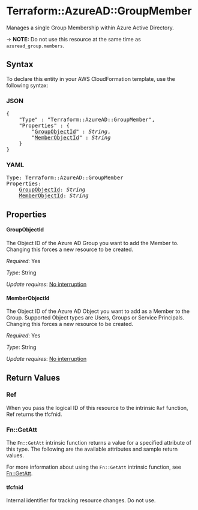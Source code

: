 # Terraform::AzureAD::GroupMember

Manages a single Group Membership within Azure Active Directory.

-> **NOTE:** Do not use this resource at the same time as `azuread_group.members`.

## Syntax

To declare this entity in your AWS CloudFormation template, use the following syntax:

### JSON

<pre>
{
    "Type" : "Terraform::AzureAD::GroupMember",
    "Properties" : {
        "<a href="#groupobjectid" title="GroupObjectId">GroupObjectId</a>" : <i>String</i>,
        "<a href="#memberobjectid" title="MemberObjectId">MemberObjectId</a>" : <i>String</i>
    }
}
</pre>

### YAML

<pre>
Type: Terraform::AzureAD::GroupMember
Properties:
    <a href="#groupobjectid" title="GroupObjectId">GroupObjectId</a>: <i>String</i>
    <a href="#memberobjectid" title="MemberObjectId">MemberObjectId</a>: <i>String</i>
</pre>

## Properties

#### GroupObjectId

The Object ID of the Azure AD Group you want to add the Member to.  Changing this forces a new resource to be created.

_Required_: Yes

_Type_: String

_Update requires_: [No interruption](https://docs.aws.amazon.com/AWSCloudFormation/latest/UserGuide/using-cfn-updating-stacks-update-behaviors.html#update-no-interrupt)

#### MemberObjectId

The Object ID of the Azure AD Object you want to add as a Member to the Group. Supported Object types are Users, Groups or Service Principals. Changing this forces a new resource to be created.

_Required_: Yes

_Type_: String

_Update requires_: [No interruption](https://docs.aws.amazon.com/AWSCloudFormation/latest/UserGuide/using-cfn-updating-stacks-update-behaviors.html#update-no-interrupt)

## Return Values

### Ref

When you pass the logical ID of this resource to the intrinsic `Ref` function, Ref returns the tfcfnid.

### Fn::GetAtt

The `Fn::GetAtt` intrinsic function returns a value for a specified attribute of this type. The following are the available attributes and sample return values.

For more information about using the `Fn::GetAtt` intrinsic function, see [Fn::GetAtt](https://docs.aws.amazon.com/AWSCloudFormation/latest/UserGuide/intrinsic-function-reference-getatt.html).

#### tfcfnid

Internal identifier for tracking resource changes. Do not use.

